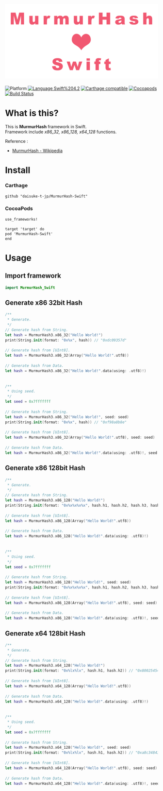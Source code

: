 <img src="https://github.com/daisuke-t-jp/MurmurHash-Swift/blob/master/doc/header.png" width="700"></br>
------
![Platform](https://img.shields.io/badge/Platform-iOS%2010.0+%20%7C%20macOS%2010.12+%20%7C%20tvOS%2012.0+-blue.svg)
[![Language Swift%204.2](https://img.shields.io/badge/Language-Swift%204.2-orange.svg)](https://developer.apple.com/swift)
[![Carthage compatible](https://img.shields.io/badge/Carthage-compatible-green.svg)](https://github.com/Carthage/Carthage)
[![Cocoapods](https://img.shields.io/cocoapods/v/MurmurHash-Swift.svg)](https://cocoapods.org/pods/MurmurHash-Swift)
[![Build Status](https://travis-ci.org/daisuke-t-jp/MurmurHash-Swift.svg?branch=master)](https://travis-ci.org/daisuke-t-jp/MurmurHash-Swift)


# What is this?

This is **MurmurHash** framework in Swift.  
Framework include *x86_32, x86_128, x64_128* functions.  
  
Reference :
- [MurmurHash - Wikipedia](https://en.wikipedia.org/wiki/MurmurHash)


# Install
### Carthage
`github "daisuke-t-jp/MurmurHash-Swift"`

### CocoaPods
```
use_frameworks!

target 'target' do
pod 'MurmurHash-Swift'
end
```



# Usage

## Import framework

```swift
import MurmurHash_Swift
```


## Generate x86 32bit Hash
```swift
/**
 * Generate.
 */
// Generate hash from String.
let hash = MurmurHash3.x86_32("Hello World!")
print(String.init(format: "0x%x", hash)) // "0xdc09357d"

// Generate hash from [UInt8].
let hash = MurmurHash3.x86_32(Array("Hello World!".utf8))

// Generate hash from Data.
let hash = MurmurHash3.x86_32("Hello World!".data(using: .utf8)!)


/**
 * Using seed.
 */
let seed = 0x7fffffff

// Generate hash from String.
let hash = MurmurHash3.x86_32("Hello World!", seed: seed)
print(String.init(format: "0x%x", hash)) // "0xf98a8b8e"

// Generate hash from [UInt8].
let hash = MurmurHash3.x86_32(Array("Hello World!".utf8), seed: seed)

// Generate hash from Data.
let hash = MurmurHash3.x86_32("Hello World!".data(using: .utf8)!, seed: seed)
```



## Generate x86 128bit Hash
```swift
/**
 * Generate.
 */
// Generate hash from String.
let hash = MurmurHash3.x86_128("Hello World!")
print(String.init(format: "0x%x%x%x%x", hash.h1, hash.h2, hash.h3, hash.h4)) // "0x6bee9883eb1be4f59dfb7172ae3fbea9"

// Generate hash from [UInt8].
let hash = MurmurHash3.x86_128(Array("Hello World!".utf8))

// Generate hash from Data.
let hash = MurmurHash3.x86_128("Hello World!".data(using: .utf8)!)


/**
 * Using seed.
 */
let seed = 0x7fffffff

// Generate hash from String.
let hash = MurmurHash3.x86_128("Hello World!", seed: seed)
print(String.init(format: "0x%x%x%x%x", hash.h1, hash.h2, hash.h3, hash.h4)) // "0xa8c348436bb9375369e62d2b2cefbb56"

// Generate hash from [UInt8].
let hash = MurmurHash3.x86_128(Array("Hello World!".utf8), seed: seed)

// Generate hash from Data.
let hash = MurmurHash3.x86_128("Hello World!".data(using: .utf8)!, seed: seed)
```



## Generate x64 128bit Hash
```swift
/**
 * Generate.
 */
// Generate hash from String.
let hash = MurmurHash3.x64_128("Hello World!")
print(String.init(format: "0x%lx%lx", hash.h1, hash.h2)) // "0x80025454af3196b2e57813856f452fa6"

// Generate hash from [UInt8].
let hash = MurmurHash3.x64_128(Array("Hello World!".utf8))

// Generate hash from Data.
let hash = MurmurHash3.x64_128("Hello World!".data(using: .utf8)!)


/**
 * Using seed.
 */
let seed = 0x7fffffff

// Generate hash from String.
let hash = MurmurHash3.x64_128("Hello World!", seed: seed)
print(String.init(format: "0x%lx%lx", hash.h1, hash.h2)) // "0xa8c348436bb9375369e62d2b2cefbb56"

// Generate hash from [UInt8].
let hash = MurmurHash3.x64_128(Array("Hello World!".utf8), seed: seed)

// Generate hash from Data.
let hash = MurmurHash3.x64_128("Hello World!".data(using: .utf8)!, seed: seed)
```
